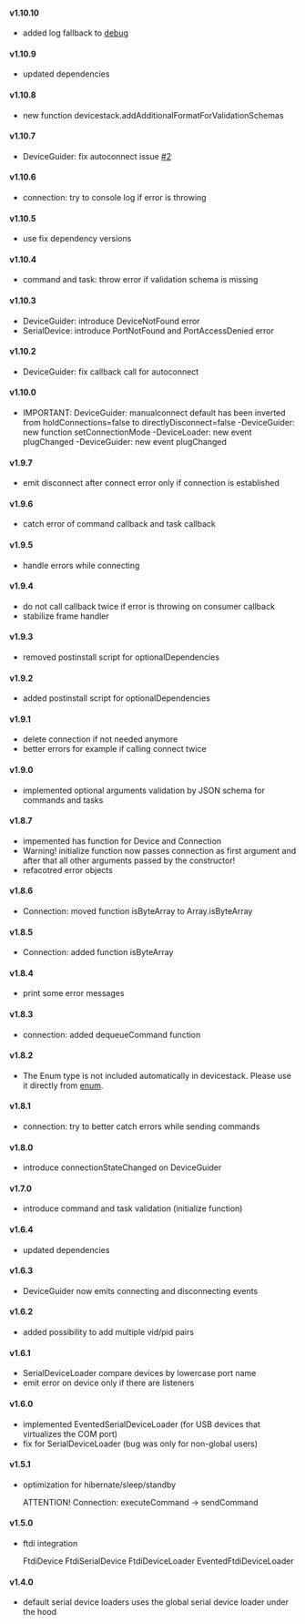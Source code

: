 #### v1.10.10
- added log fallback to [debug](https://github.com/visionmedia/debug)

#### v1.10.9
- updated dependencies

#### v1.10.8
- new function devicestack.addAdditionalFormatForValidationSchemas

#### v1.10.7
- DeviceGuider: fix autoconnect issue [#2](https://github.com/adrai/devicestack/issues/2)

#### v1.10.6
- connection: try to console log if error is throwing

#### v1.10.5
- use fix dependency versions

#### v1.10.4
- command and task: throw error if validation schema is missing

#### v1.10.3
- DeviceGuider: introduce DeviceNotFound error
- SerialDevice: introduce PortNotFound and PortAccessDenied error

#### v1.10.2
- DeviceGuider: fix callback call for autoconnect

#### v1.10.0
- IMPORTANT: DeviceGuider: manualconnect default has been inverted from holdConnections=false to directlyDisconnect=false
-DeviceGuider: new function setConnectionMode
-DeviceLoader: new event plugChanged
-DeviceGuider: new event plugChanged

#### v1.9.7
- emit disconnect after connect error only if connection is established

#### v1.9.6
- catch error of command callback and task callback

#### v1.9.5
- handle errors while connecting

#### v1.9.4
- do not call callback twice if error is throwing on consumer callback
- stabilize frame handler

#### v1.9.3
- removed postinstall script for optionalDependencies

#### v1.9.2
- added postinstall script for optionalDependencies

#### v1.9.1
- delete connection if not needed anymore
- better errors for example if calling connect twice

#### v1.9.0
- implemented optional arguments validation by JSON schema for commands and tasks

#### v1.8.7
- impemented has function for Device and Connection
- Warning! initialize function now passes connection as first argument and after that all other arguments passed by the constructor!
- refacotred error objects

#### v1.8.6
- Connection: moved function isByteArray to Array.isByteArray

#### v1.8.5
- Connection: added function isByteArray

#### v1.8.4
- print some error messages

#### v1.8.3
- connection: added dequeueCommand function

#### v1.8.2
- The Enum type is not included automatically in devicestack. Please use it directly from [enum](https://github.com/adrai/enum).

#### v1.8.1
- connection: try to better catch errors while sending commands

#### v1.8.0
- introduce connectionStateChanged on DeviceGuider

#### v1.7.0
- introduce command and task validation (initialize function)

#### v1.6.4
- updated dependencies

#### v1.6.3
- DeviceGuider now emits connecting and disconnecting events

#### v1.6.2
- added possibility to add multiple vid/pid pairs

#### v1.6.1
- SerialDeviceLoader compare devices by lowercase port name
- emit error on device only if there are listeners

#### v1.6.0
- implemented EventedSerialDeviceLoader (for USB devices that virtualizes the COM port)
- fix for SerialDeviceLoader (bug was only for non-global users)

#### v1.5.1
- optimization for hibernate/sleep/standby

  ATTENTION! Connection: executeCommand -> sendCommand

#### v1.5.0
- ftdi integration

  FtdiDevice
  FtdiSerialDevice
  FtdiDeviceLoader
  EventedFtdiDeviceLoader

#### v1.4.0
- default serial device loaders uses the global serial device loader under the hood